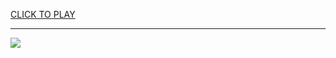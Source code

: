 
<a href="https://premium76.site?title=jake_the_snake_game&ref=12M">CLICK TO PLAY</a></h3>
<hr>

<a href="https://premium76.site?title=jake_the_snake_game&ref=12M"><img src="https://clearcache.store/games.png"></a>


